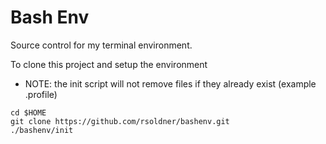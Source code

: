 # Bash Env

Source control for my terminal environment.

To clone this project and setup the environment

* NOTE: the init script will not remove files if they already exist (example .profile)
```
cd $HOME
git clone https://github.com/rsoldner/bashenv.git
./bashenv/init
```



